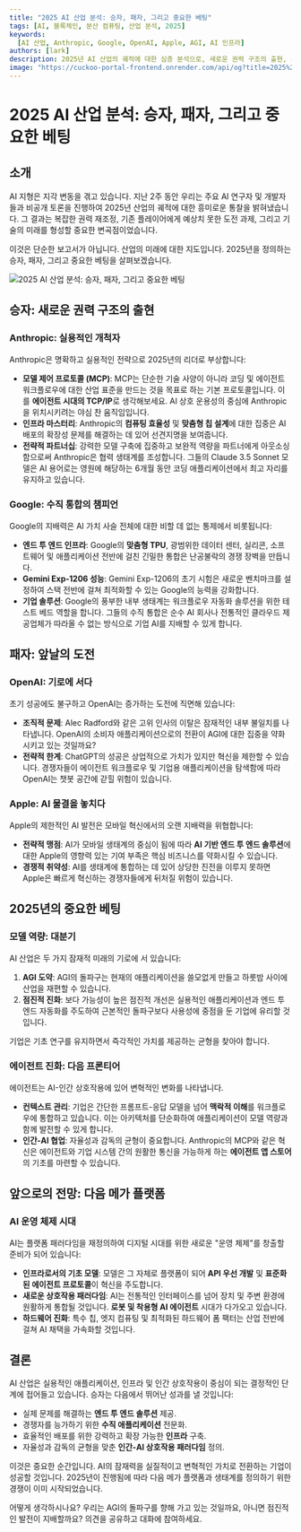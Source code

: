 ```yaml
---
title: "2025 AI 산업 분석: 승자, 패자, 그리고 중요한 베팅"
tags: [AI, 블록체인, 분산 컴퓨팅, 산업 분석, 2025]
keywords:
  [AI 산업, Anthropic, Google, OpenAI, Apple, AGI, AI 인프라]
authors: [lark]
description: 2025년 AI 산업의 궤적에 대한 심층 분석으로, 새로운 권력 구조의 출현, 기존 플레이어의 도전 과제, 그리고 기술의 미래를 형성하는 중요한 베팅을 강조합니다.
image: "https://cuckoo-portal-frontend.onrender.com/api/og?title=2025%20AI%20산업%20분석:%20승자,%20패자,%20그리고%20중요한%20베팅"
---
```


# 2025 AI 산업 분석: 승자, 패자, 그리고 중요한 베팅

## 소개

AI 지형은 지각 변동을 겪고 있습니다. 지난 2주 동안 우리는 주요 AI 연구자 및 개발자들과 비공개 토론을 진행하여 2025년 산업의 궤적에 대한 흥미로운 통찰을 밝혀냈습니다. 그 결과는 복잡한 권력 재조정, 기존 플레이어에게 예상치 못한 도전 과제, 그리고 기술의 미래를 형성할 중요한 변곡점이었습니다.

이것은 단순한 보고서가 아닙니다. 산업의 미래에 대한 지도입니다. 2025년을 정의하는 승자, 패자, 그리고 중요한 베팅을 살펴보겠습니다.

![2025 AI 산업 분석: 승자, 패자, 그리고 중요한 베팅](https://cuckoo-portal-frontend.onrender.com/api/og?title=2025%20AI%20산업%20분석:%20승자,%20패자,%20그리고%20중요한%20베팅)

## 승자: 새로운 권력 구조의 출현

### **Anthropic: 실용적인 개척자**

Anthropic은 명확하고 실용적인 전략으로 2025년의 리더로 부상합니다:

- **모델 제어 프로토콜 (MCP)**: MCP는 단순한 기술 사양이 아니라 코딩 및 에이전트 워크플로우에 대한 산업 표준을 만드는 것을 목표로 하는 기본 프로토콜입니다. 이를 **에이전트 시대의 TCP/IP**로 생각해보세요. AI 상호 운용성의 중심에 Anthropic을 위치시키려는 야심 찬 움직임입니다.
- **인프라 마스터리**: Anthropic의 **컴퓨팅 효율성** 및 **맞춤형 칩 설계**에 대한 집중은 AI 배포의 확장성 문제를 해결하는 데 있어 선견지명을 보여줍니다.
- **전략적 파트너십**: 강력한 모델 구축에 집중하고 보완적 역량을 파트너에게 아웃소싱함으로써 Anthropic은 협력 생태계를 조성합니다. 그들의 Claude 3.5 Sonnet 모델은 AI 용어로는 영원에 해당하는 6개월 동안 코딩 애플리케이션에서 최고 자리를 유지하고 있습니다.

### **Google: 수직 통합의 챔피언**

Google의 지배력은 AI 가치 사슬 전체에 대한 비할 데 없는 통제에서 비롯됩니다:

- **엔드 투 엔드 인프라**: Google의 **맞춤형 TPU**, 광범위한 데이터 센터, 실리콘, 소프트웨어 및 애플리케이션 전반에 걸친 긴밀한 통합은 난공불락의 경쟁 장벽을 만듭니다.
- **Gemini Exp-1206 성능**: Gemini Exp-1206의 초기 시험은 새로운 벤치마크를 설정하여 스택 전반에 걸쳐 최적화할 수 있는 Google의 능력을 강화합니다.
- **기업 솔루션**: Google의 풍부한 내부 생태계는 워크플로우 자동화 솔루션을 위한 테스트 베드 역할을 합니다. 그들의 수직 통합은 순수 AI 회사나 전통적인 클라우드 제공업체가 따라올 수 없는 방식으로 기업 AI를 지배할 수 있게 합니다.

## 패자: 앞날의 도전

### **OpenAI: 기로에 서다**

초기 성공에도 불구하고 OpenAI는 증가하는 도전에 직면해 있습니다:

- **조직적 문제**: Alec Radford와 같은 고위 인사의 이탈은 잠재적인 내부 불일치를 나타냅니다. OpenAI의 소비자 애플리케이션으로의 전환이 AGI에 대한 집중을 약화시키고 있는 것일까요?
- **전략적 한계**: ChatGPT의 성공은 상업적으로 가치가 있지만 혁신을 제한할 수 있습니다. 경쟁자들이 에이전트 워크플로우 및 기업용 애플리케이션을 탐색함에 따라 OpenAI는 챗봇 공간에 갇힐 위험이 있습니다.

### **Apple: AI 물결을 놓치다**

Apple의 제한적인 AI 발전은 모바일 혁신에서의 오랜 지배력을 위협합니다:

- **전략적 맹점**: AI가 모바일 생태계의 중심이 됨에 따라 **AI 기반 엔드 투 엔드 솔루션**에 대한 Apple의 영향력 있는 기여 부족은 핵심 비즈니스를 약화시킬 수 있습니다.
- **경쟁적 취약성**: AI를 생태계에 통합하는 데 있어 상당한 진전을 이루지 못하면 Apple은 빠르게 혁신하는 경쟁자들에게 뒤처질 위험이 있습니다.

## 2025년의 중요한 베팅

### **모델 역량: 대분기**

AI 산업은 두 가지 잠재적 미래의 기로에 서 있습니다:

1. **AGI 도약**: AGI의 돌파구는 현재의 애플리케이션을 쓸모없게 만들고 하룻밤 사이에 산업을 재편할 수 있습니다.
2. **점진적 진화**: 보다 가능성이 높은 점진적 개선은 실용적인 애플리케이션과 엔드 투 엔드 자동화를 주도하여 근본적인 돌파구보다 사용성에 중점을 둔 기업에 유리할 것입니다.

기업은 기초 연구를 유지하면서 즉각적인 가치를 제공하는 균형을 찾아야 합니다.

### **에이전트 진화: 다음 프론티어**

에이전트는 AI-인간 상호작용에 있어 변혁적인 변화를 나타냅니다.

- **컨텍스트 관리**: 기업은 간단한 프롬프트-응답 모델을 넘어 **맥락적 이해**를 워크플로우에 통합하고 있습니다. 이는 아키텍처를 단순화하여 애플리케이션이 모델 역량과 함께 발전할 수 있게 합니다.
- **인간-AI 협업**: 자율성과 감독의 균형이 중요합니다. Anthropic의 MCP와 같은 혁신은 에이전트와 기업 시스템 간의 원활한 통신을 가능하게 하는 **에이전트 앱 스토어**의 기초를 마련할 수 있습니다.

## 앞으로의 전망: 다음 메가 플랫폼

### **AI 운영 체제 시대**

AI는 플랫폼 패러다임을 재정의하여 디지털 시대를 위한 새로운 "운영 체제"를 창출할 준비가 되어 있습니다:

- **인프라로서의 기초 모델**: 모델은 그 자체로 플랫폼이 되어 **API 우선 개발** 및 **표준화된 에이전트 프로토콜**이 혁신을 주도합니다.
- **새로운 상호작용 패러다임**: AI는 전통적인 인터페이스를 넘어 장치 및 주변 환경에 원활하게 통합될 것입니다. **로봇 및 착용형 AI 에이전트** 시대가 다가오고 있습니다.
- **하드웨어 진화**: 특수 칩, 엣지 컴퓨팅 및 최적화된 하드웨어 폼 팩터는 산업 전반에 걸쳐 AI 채택을 가속화할 것입니다.

## 결론

AI 산업은 실용적인 애플리케이션, 인프라 및 인간 상호작용이 중심이 되는 결정적인 단계에 접어들고 있습니다. 승자는 다음에서 뛰어난 성과를 낼 것입니다:

- 실제 문제를 해결하는 **엔드 투 엔드 솔루션** 제공.
- 경쟁자를 능가하기 위한 **수직 애플리케이션** 전문화.
- 효율적인 배포를 위한 강력하고 확장 가능한 **인프라** 구축.
- 자율성과 감독의 균형을 맞춘 **인간-AI 상호작용 패러다임** 정의.

이것은 중요한 순간입니다. AI의 잠재력을 실질적이고 변혁적인 가치로 전환하는 기업이 성공할 것입니다. 2025년이 진행됨에 따라 다음 메가 플랫폼과 생태계를 정의하기 위한 경쟁이 이미 시작되었습니다.

어떻게 생각하시나요? 우리는 AGI의 돌파구를 향해 가고 있는 것일까요, 아니면 점진적인 발전이 지배할까요? 의견을 공유하고 대화에 참여하세요.